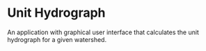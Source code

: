 # Unit Hydrograph

An application with graphical user interface that calculates the unit hydrograph for a given watershed.
